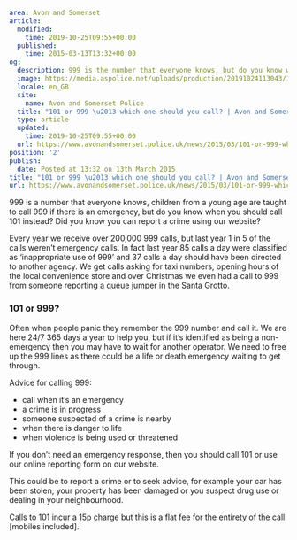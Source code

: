 ```yaml
area: Avon and Somerset
article:
  modified:
    time: 2019-10-25T09:55+00:00
  published:
    time: 2015-03-13T13:32+00:00
og:
  description: 999 is the number that everyone knows, but do you know when you should call 101 instead?
  image: https://media.aspolice.net/uploads/production/20191024113043/101-999-thumbnail.jpg
  locale: en_GB
  site:
    name: Avon and Somerset Police
  title: "101 or 999 \u2013 which one should you call? | Avon and Somerset Police"
  type: article
  updated:
    time: 2019-10-25T09:55+00:00
  url: https://www.avonandsomerset.police.uk/news/2015/03/101-or-999-which-one-should-you-call/
position: '2'
publish:
  date: Posted at 13:32 on 13th March 2015
title: "101 or 999 \u2013 which one should you call? | Avon and Somerset Police"
url: https://www.avonandsomerset.police.uk/news/2015/03/101-or-999-which-one-should-you-call/
```

999 is a number that everyone knows, children from a young age are taught to call 999 if there is an emergency, but do you know when you should call 101 instead? Did you know you can report a crime using our website?

Every year we receive over 200,000 999 calls, but last year 1 in 5 of the calls weren’t emergency calls. In fact last year 85 calls a day were classified as ‘inappropriate use of 999’ and 37 calls a day should have been directed to another agency. We get calls asking for taxi numbers, opening hours of the local convenience store and over Christmas we even had a call to 999 from someone reporting a queue jumper in the Santa Grotto.

### 101 or 999?

Often when people panic they remember the 999 number and call it. We are here 24/7 365 days a year to help you, but if it’s identified as being a non-emergency then you may have to wait for another operator. We need to free up the 999 lines as there could be a life or death emergency waiting to get through.

Advice for calling 999:

 * call when it’s an emergency
 * a crime is in progress
 * someone suspected of a crime is nearby
 * when there is danger to life
 * when violence is being used or threatened

If you don’t need an emergency response, then you should call 101 or use our online reporting form on our website.

This could be to report a crime or to seek advice, for example your car has been stolen, your property has been damaged or you suspect drug use or dealing in your neighbourhood.

Calls to 101 incur a 15p charge but this is a flat fee for the entirety of the call [mobiles included].
